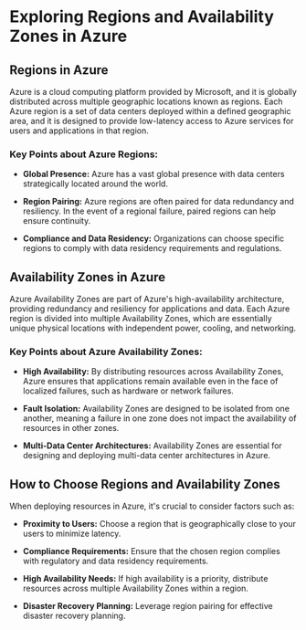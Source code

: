 # Exploring Regions and Availability Zones in Azure

## Regions in Azure

Azure is a cloud computing platform provided by Microsoft, and it is globally distributed across multiple geographic locations known as regions. Each Azure region is a set of data centers deployed within a defined geographic area, and it is designed to provide low-latency access to Azure services for users and applications in that region.

### Key Points about Azure Regions:

- **Global Presence:** Azure has a vast global presence with data centers strategically located around the world.
  
- **Region Pairing:** Azure regions are often paired for data redundancy and resiliency. In the event of a regional failure, paired regions can help ensure continuity.

- **Compliance and Data Residency:** Organizations can choose specific regions to comply with data residency requirements and regulations.

## Availability Zones in Azure

Azure Availability Zones are part of Azure's high-availability architecture, providing redundancy and resiliency for applications and data. Each Azure region is divided into multiple Availability Zones, which are essentially unique physical locations with independent power, cooling, and networking.

### Key Points about Azure Availability Zones:

- **High Availability:** By distributing resources across Availability Zones, Azure ensures that applications remain available even in the face of localized failures, such as hardware or network failures.

- **Fault Isolation:** Availability Zones are designed to be isolated from one another, meaning a failure in one zone does not impact the availability of resources in other zones.

- **Multi-Data Center Architectures:** Availability Zones are essential for designing and deploying multi-data center architectures in Azure.

## How to Choose Regions and Availability Zones

When deploying resources in Azure, it's crucial to consider factors such as:

- **Proximity to Users:** Choose a region that is geographically close to your users to minimize latency.

- **Compliance Requirements:** Ensure that the chosen region complies with regulatory and data residency requirements.

- **High Availability Needs:** If high availability is a priority, distribute resources across multiple Availability Zones within a region.

- **Disaster Recovery Planning:** Leverage region pairing for effective disaster recovery planning.

